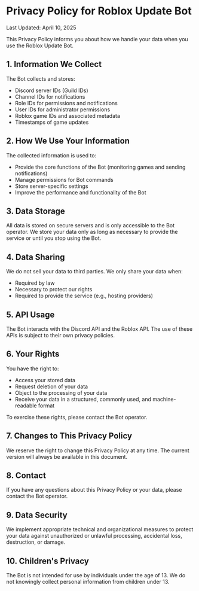 # Privacy Policy for Roblox Update Bot

Last Updated: April 10, 2025

This Privacy Policy informs you about how we handle your data when you use the Roblox Update Bot.

## 1. Information We Collect

The Bot collects and stores:

- Discord server IDs (Guild IDs)
- Channel IDs for notifications
- Role IDs for permissions and notifications
- User IDs for administrator permissions
- Roblox game IDs and associated metadata
- Timestamps of game updates

## 2. How We Use Your Information

The collected information is used to:

- Provide the core functions of the Bot (monitoring games and sending notifications)
- Manage permissions for Bot commands
- Store server-specific settings
- Improve the performance and functionality of the Bot

## 3. Data Storage

All data is stored on secure servers and is only accessible to the Bot operator. We store your data only as long as necessary to provide the service or until you stop using the Bot.

## 4. Data Sharing

We do not sell your data to third parties. We only share your data when:

- Required by law
- Necessary to protect our rights
- Required to provide the service (e.g., hosting providers)

## 5. API Usage

The Bot interacts with the Discord API and the Roblox API. The use of these APIs is subject to their own privacy policies.

## 6. Your Rights

You have the right to:

- Access your stored data
- Request deletion of your data
- Object to the processing of your data
- Receive your data in a structured, commonly used, and machine-readable format

To exercise these rights, please contact the Bot operator.

## 7. Changes to This Privacy Policy

We reserve the right to change this Privacy Policy at any time. The current version will always be available in this document.

## 8. Contact

If you have any questions about this Privacy Policy or your data, please contact the Bot operator.

## 9. Data Security

We implement appropriate technical and organizational measures to protect your data against unauthorized or unlawful processing, accidental loss, destruction, or damage.

## 10. Children's Privacy

The Bot is not intended for use by individuals under the age of 13. We do not knowingly collect personal information from children under 13.